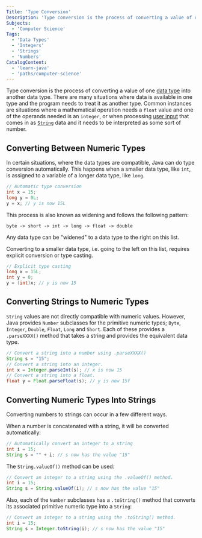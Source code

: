 ```yaml
---
Title: 'Type Conversion'
Description: 'Type conversion is the process of converting a value of one data type into another data type.'
Subjects:
  - 'Computer Science'
Tags:
  - 'Data Types'
  - 'Integers'
  - 'Strings'
  - 'Numbers'
CatalogContent:
  - 'learn-java'
  - 'paths/computer-science'
---
```


Type conversion is the process of converting a value of one [data type](https://www.codecademy.com/resources/docs/java/data-types) into another data type. There are many situations where data is available in one type and the program needs to treat it as another type. Common instances are situations where a mathematical operation needs a `float` value and one of the operands needed is an `integer`, or when processing [user input](https://www.codecademy.com/resources/docs/java/user-input) that comes in as [`String`](https://www.codecademy.com/resources/docs/java/strings) data and it needs to be interpreted as some sort of number.

## Converting Between Numeric Types

In certain situations, where the data types are compatible, Java can do type conversion automatically. This happens when a smaller data type, like `int`, is assigned to a variable of a longer data type, like `long`.

```java
// Automatic type conversion
int x = 15;
long y = 0L;
y = x; // y is now 15L
```

This process is also known as widening and follows the following pattern:

```pseudo
byte -> short -> int -> long -> float -> double
```

Any data type can be "widened" to a data type to the right on this list.

Converting to a smaller data type, i.e. going to the left on this list, requires explicit conversion or type casting.

```java
// Explicit type casting
long x = 15L;
int y = 0;
y = (int)x; // y is now 15
```

## Converting Strings to Numeric Types

`String` values are not directly compatible with numeric values. However, Java provides `Number` subclasses for the primitive numeric types; `Byte`, `Integer`, `Double`, `Float`, `Long` and `Short`. Each of these provides a `.parseXXXX()` method that takes a string and provides the equivalent data type.

```java
// Convert a string into a number using .parseXXXX()
String s = "15";
// Convert a string into an integer.
int x = Integer.parseInt(s); // x is now 15
// Convert a string into a float.
float y = Float.parseFloat(s); // y is now 15f
```

## Converting Numeric Types Into Strings

Converting numbers to strings can occur in a few different ways.

When a number is concatenated with a string, it will be converted automatically:

```java
// Automatically convert an integer to a string
int i = 15;
String s = "" + i; // s now has the value "15"
```

The `String.valueOf()` method can be used:

```java
// Convert an integer to a string using the .valueOf() method.
int i = 15;
String s = String.valueOf(i); // s now has the value "15"
```

Also, each of the `Number` subclasses has a `.toString()` method that converts its associated primitive numeric type into a `String`:

```java
// Convert an integer to a string using the .toString() method.
int i = 15;
String s = Integer.toString(i); // s now has the value "15"
```

